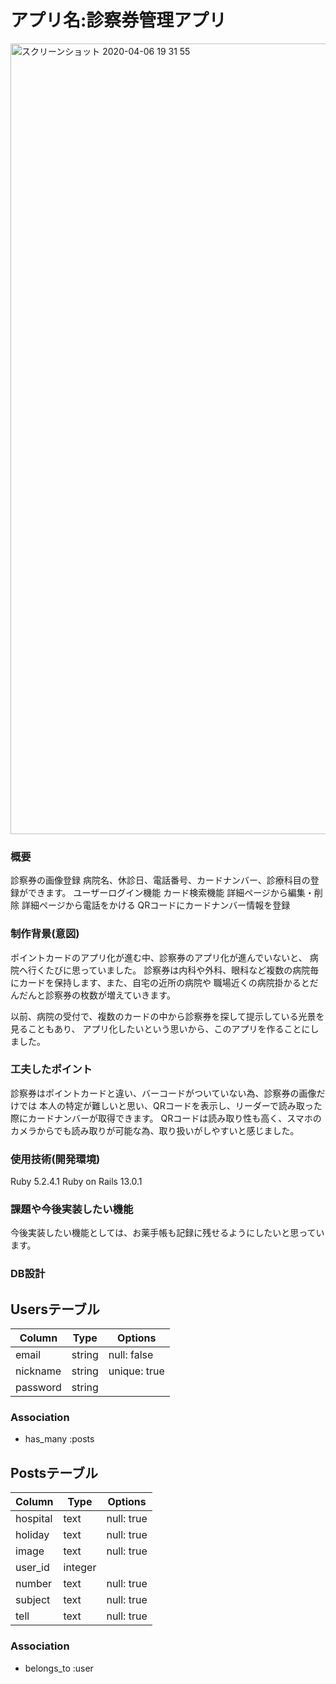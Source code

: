 # アプリ名:診察券管理アプリ
<img width="1265" alt="スクリーンショット 2020-04-06 19 31 55" src="https://user-images.githubusercontent.com/61138363/78549463-65887000-783d-11ea-8d28-c7f7ca747bf6.png">

### 概要
診察券の画像登録
病院名、休診日、電話番号、カードナンバー、診療科目の登録ができます。
ユーザーログイン機能
カード検索機能
詳細ページから編集・削除
詳細ページから電話をかける
QRコードにカードナンバー情報を登録

### 制作背景(意図)
  ポイントカードのアプリ化が進む中、診察券のアプリ化が進んでいないと、
  病院へ行くたびに思っていました。
  診察券は内科や外科、眼科など複数の病院毎にカードを保持します、また、自宅の近所の病院や
  職場近くの病院掛かるとだんだんと診察券の枚数が増えていきます。

  以前、病院の受付で、複数のカードの中から診察券を探して提示している光景を見ることもあり、
  アプリ化したいという思いから、このアプリを作ることにしました。

### 工夫したポイント
  診察券はポイントカードと違い、バーコードがついていない為、診察券の画像だけでは
  本人の特定が難しいと思い、QRコードを表示し、リーダーで読み取った際にカードナンバーが取得できます。
  QRコードは読み取り性も高く、スマホのカメラからでも読み取りが可能な為、取り扱いがしやすいと感じました。

### 使用技術(開発環境)
  Ruby 5.2.4.1
  Ruby on Rails 13.0.1

### 課題や今後実装したい機能
  今後実装したい機能としては、お薬手帳も記録に残せるようにしたいと思っています。

### DB設計
## Usersテーブル
|Column|Type|Options|
|------|----|-------|
|email|string|null: false|
|nickname|string|unique: true|
|password|string|  |

### Association
- has_many :posts

## Postsテーブル
|Column|Type|Options|
|------|----|-------|
|hospital|text|null: true|
|holiday|text|null: true|
|image|text|null: true|
|user_id|integer| |
|number|text|null: true|
|subject|text|null: true|
|tell|text|null: true|

### Association
- belongs_to :user